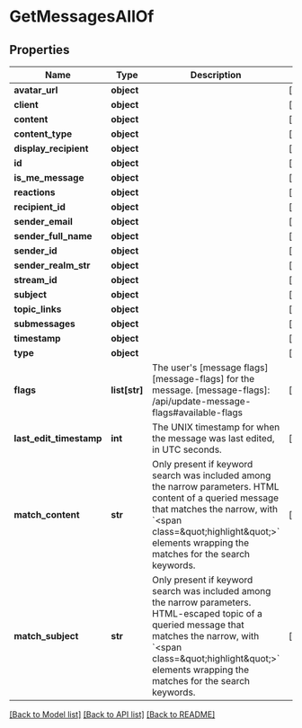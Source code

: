 # GetMessagesAllOf


## Properties
Name | Type | Description | Notes
------------ | ------------- | ------------- | -------------
**avatar_url** | **object** |  | [optional] 
**client** | **object** |  | [optional] 
**content** | **object** |  | [optional] 
**content_type** | **object** |  | [optional] 
**display_recipient** | **object** |  | [optional] 
**id** | **object** |  | [optional] 
**is_me_message** | **object** |  | [optional] 
**reactions** | **object** |  | [optional] 
**recipient_id** | **object** |  | [optional] 
**sender_email** | **object** |  | [optional] 
**sender_full_name** | **object** |  | [optional] 
**sender_id** | **object** |  | [optional] 
**sender_realm_str** | **object** |  | [optional] 
**stream_id** | **object** |  | [optional] 
**subject** | **object** |  | [optional] 
**topic_links** | **object** |  | [optional] 
**submessages** | **object** |  | [optional] 
**timestamp** | **object** |  | [optional] 
**type** | **object** |  | [optional] 
**flags** | **list[str]** | The user&#39;s [message flags][message-flags] for the message.  [message-flags]: /api/update-message-flags#available-flags  | [optional] 
**last_edit_timestamp** | **int** | The UNIX timestamp for when the message was last edited, in UTC seconds.  | [optional] 
**match_content** | **str** | Only present if keyword search was included among the narrow parameters. HTML content of a queried message that matches the narrow, with &#x60;&lt;span class&#x3D;\&quot;highlight\&quot;&gt;&#x60; elements wrapping the matches for the search keywords.  | [optional] 
**match_subject** | **str** | Only present if keyword search was included among the narrow parameters. HTML-escaped topic of a queried message that matches the narrow, with &#x60;&lt;span class&#x3D;\&quot;highlight\&quot;&gt;&#x60; elements wrapping the matches for the search keywords.  | [optional] 

[[Back to Model list]](../README.md#documentation-for-models) [[Back to API list]](../README.md#documentation-for-api-endpoints) [[Back to README]](../README.md)


